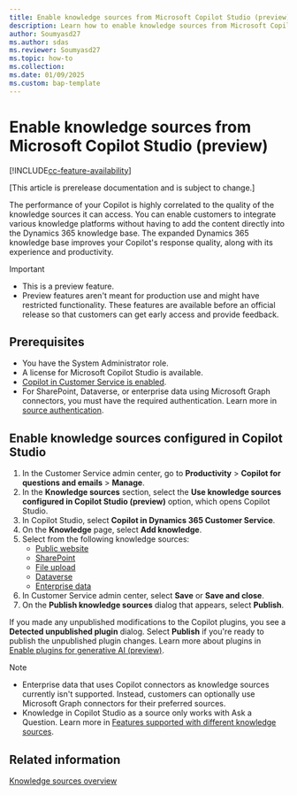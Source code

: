 ```yaml
---
title: Enable knowledge sources from Microsoft Copilot Studio (preview)
description: Learn how to enable knowledge sources from Microsoft Copilot Studio.
author: Soumyasd27
ms.author: sdas
ms.reviewer: Soumyasd27
ms.topic: how-to 
ms.collection: 
ms.date: 01/09/2025
ms.custom: bap-template
---
```


# Enable knowledge sources from Microsoft Copilot Studio (preview)

[!INCLUDE[cc-feature-availability](../includes/cc-feature-availability.md)]

[This article is prerelease documentation and is subject to change.]

The performance of your Copilot is highly correlated to the quality of the knowledge sources it can access. You can enable customers to integrate various knowledge platforms without having to add the content directly into the Dynamics 365 knowledge base. The expanded Dynamics 365 knowledge base improves your Copilot's response quality, along with its experience and productivity.

> [!IMPORTANT]
>
> - This is a preview feature.
> - Preview features aren't meant for production use and might have restricted functionality. These features are available before an official release so that customers can get early access and provide feedback.

## Prerequisites

- You have the System Administrator role. 
- A license for  Microsoft Copilot Studio is available. 
- [Copilot in Customer Service is enabled](configure-copilot-features.md#manage-copilot-features-in-customer-service).
- For SharePoint, Dataverse, or enterprise data using Microsoft Graph connectors, you must have the required authentication. Learn more in [source authentication](/microsoft-copilot-studio/knowledge-copilot-studio#source-authentication).

## Enable knowledge sources configured in Copilot Studio
 
1. In the Customer Service admin center, go to **Productivity** > **Copilot for questions and emails** > **Manage**. 
1. In the **Knowledge sources** section, select the **Use knowledge sources configured in Copilot Studio (preview)** option, which opens Copilot Studio. 
1. In Copilot Studio, select **Copilot in Dynamics 365 Customer Service**.
1. On the **Knowledge** page, select **Add knowledge**.
1. Select from the following knowledge sources:
    - [Public website](/microsoft-copilot-studio/knowledge-add-public-website)
    - [SharePoint](/microsoft-copilot-studio/knowledge-add-sharepoint)
    - [File upload](/microsoft-copilot-studio/knowledge-add-file-upload)
    - [Dataverse](/microsoft-copilot-studio/knowledge-add-dataverse)
    - [Enterprise data](/microsoft-copilot-studio/knowledge-graph-connections)
1. In Customer Service admin center, select **Save** or **Save and close**.
1. On the **Publish knowledge sources** dialog that appears, select **Publish**.

If you made any unpublished modifications to the Copilot plugins, you see a **Detected unpublished plugin** dialog. Select **Publish** if you're ready to publish the unpublished plugin changes. Learn more about plugins in [Enable plugins for generative AI (preview)](enable-copilot-plugins-for-generative-ai.md#enable-plugins-for-generative-ai-preview).

> [!NOTE]
> - Enterprise data that uses Copilot connectors as knowledge sources currently isn't supported. Instead, customers can optionally use Microsoft Graph connectors for their preferred sources.
> - Knowledge in Copilot Studio as a source only works with Ask a Question. Learn more in [Features supported with different knowledge sources](copilot-enable-help-pane.md#features-supported-with-different-knowledge-sources).

## Related information

[Knowledge sources overview](/microsoft-copilot-studio/knowledge-copilot-studio)
